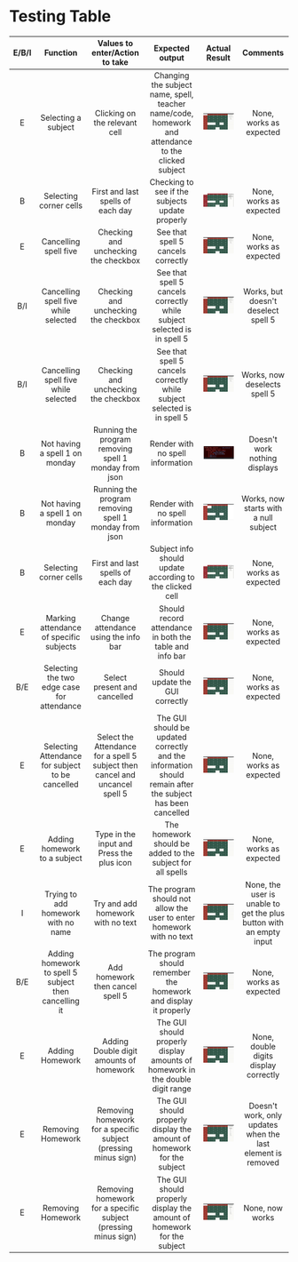 # Testing Table
|E/B/I|Function|Values to enter/Action to take|Expected output| Actual Result| Comments|
|:---:|:---:|:---:|:---:|:---:|:---:|
|E| Selecting a subject|Clicking on the relevant cell|Changing the subject name, spell, teacher name/code, homework and attendance to the clicked subject|![Checking to see if subject info updates when clicking on cells](testing_table_images/clickingCells.gif)|None, works as expected|
|B| Selecting corner cells|First and last spells of each day|Checking to see if the subjects update properly| ![Testing boundary spells](testing_table_images/TestingBoundarySpells.gif)|None, works as expected|
|E| Cancelling spell five| Checking and unchecking the checkbox| See that spell 5 cancels correctly| ![Cancelling spell five](testing_table_images/cancellingSpell5.gif)|None, works as expected|
|B/I| Cancelling spell five while selected| Checking and unchecking the checkbox| See that spell 5 cancels correctly while subject selected is in spell 5| ![Cancelling spell five while selected](testing_table_images/cancellingSpell5WhileSelected.gif)|Works, but doesn't deselect spell 5|
|B/I| Cancelling spell five while selected| Checking and unchecking the checkbox| See that spell 5 cancels correctly while subject selected is in spell 5| ![Cancelling spell five while selected](testing_table_images/cancellingSpell5WhileSelectedWorks.gif)|Works, now deselects spell 5|
|B| Not having a spell 1 on monday| Running the program removing spell 1 monday from json| Render with no spell information| ![Nothing displays](testing_table_images/undefined_first_spell.png)| Doesn't work nothing displays|
|B| Not having a spell 1 on monday| Running the program removing spell 1 monday from json| Render with no spell information| ![Nothing displays](testing_table_images/undefined_first_spell_works.png)| Works, now starts with a null subject|
|B| Selecting corner cells|First and last spells of each day|Subject info should update according to the clicked cell| ![Testing boundary spells](testing_table_images/TestingBoundarySpells.gif)|None, works as expected|
|E| Marking attendance of specific subjects|Change attendance using the info bar| Should record attendance in both the table and info bar| ![Marking attendance](testing_table_images/markingAttendance.gif)|None, works as expected|
|B/E|Selecting the two edge case for attendance|Select present and cancelled| Should update the GUI correctly|![Bounding attendance](testing_table_images/markingBoundaryAttendance.gif) | None, works as expected|
|E|Selecting Attendance for subject to be cancelled| Select the Attendance for a spell 5 subject then cancel and uncancel spell 5|The GUI should be updated correctly and the information should remain after the subject has been cancelled| ![Attendance for cancelled spell 5 subject](testing_table_images/attendanceCancelingSpellFive.gif)| None, works as expected|
|E| Adding homework to a subject| Type in the input and Press the plus icon| The homework should be added to the subject for all spells| ![Adding homework](testing_table_images/addingHomework.gif)|None, works as expected|
|I| Trying to add homework with no name| Try and add homework with no text| The program should not allow the user to enter homework with no text| ![Adding homework with no text](testing_table_images/addingHomeworkWithNoText.gif)|None, the user is unable to get the plus button with an empty input|
|B/E| Adding homework to spell 5 subject then cancelling it| Add homework then cancel spell 5| The program should remember the homework and display it properly| ![Adding homework to spell 5 subject](testing_table_images/addingHomeworkToCancelledSpellFive.gif)|None, works as expected|
|E| Adding Homework| Adding Double digit amounts of homework| The GUI should properly display amounts of homework in the double digit range| ![Double Digit Homework count](testing_table_images/doubleDigitHomework.gif)| None, double digits display correctly|
|E| Removing Homework| Removing homework for a specific subject (pressing minus sign)| The GUI should properly display the amount of homework for the subject| ![Removing homework](testing_table_images/removingHomework.gif)| Doesn't work, only updates when the last element is removed|
|E| Removing Homework| Removing homework for a specific subject (pressing minus sign)| The GUI should properly display the amount of homework for the subject| ![Removing homework](testing_table_images/removingHomeworkFixed.gif)|None, now works|